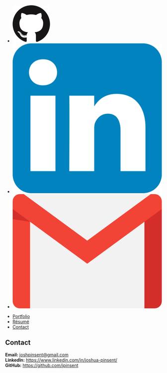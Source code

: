 <div class="media">
	<ul class="media">
		<a href="https://github.com/jpinsent" target="_blank">
			<li class="media"><img class="media" src="assets/images/social-media/GitHub-Mark-120px-plus.png" alt="Joshua Pinsent's Github Profile"></li>
		</a>
		<a href="https://www.linkedin.com/in/joshua-pinsent/" target="_blank">
			<li class="media"><img class="media" src="assets/images/social-media/linkedin-logo.png" alt="Joshua Pinsent's Linkedin Profile"></li>
		</a>
		<a href="mailto:joshpinsent@gmail.com" target="_blank">
			<li class="media"><img class="media" src="assets/images/social-media/gmail-logo-resized.png" alt="Joshua Pinsent's Gmail"></li>
		</a>
	</ul>
</div>

<ul class="nav">
  <li class="nav"><a href="index.html">Portfolio</a></li>
  <li class="nav"><a href="resume.html">Résumé</a></li>
  <li class="nav"><a href="contact.html">Contact</a></li>
</ul>

## Contact

**Email:** <a href="mailto:joshpinsent@gmail.com">joshpinsent@gmail.com</a>  
**LinkedIn:** <a href="https://www.linkedin.com/in/joshua-pinsent/" target="_blank">https://www.linkedin.com/in/joshua-pinsent/</a>  
**GitHub:** <a href="https://github.com/jpinsent" target="_blank">https://github.com/jpinsent</a>